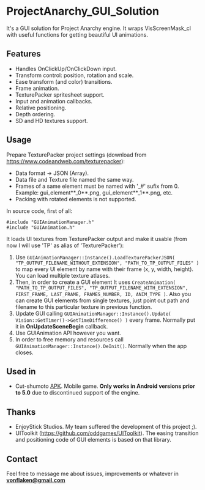 # ProjectAnarchy_GUI_Solution
It's a GUI solution for Project Anarchy engine. It wraps VisScreenMask_cl with useful functions for getting beautiful UI animations.

## Features
* Handles OnClickUp/OnClickDown input.
* Transform control: position, rotation and scale.
* Ease transform (and color) transitions.
* Frame animation.
* TexturePacker spritesheet support.
* Input and animation callbacks.
* Relative positioning.
* Depth ordering.
* SD and HD textures support.

## Usage
Prepare TexturePacker project settings (download from https://www.codeandweb.com/texturepacker):  
* Data format -> JSON (Array).
* Data file and Texture file named the same way.
* Frames of a same element must be named with '_#' sufix from 0. Example: gui_element**_0**.png, gui_element**_1**.png, etc.
* Packing with rotated elements is not supported. 

In source code, first of all:  
```
#include "GUIAnimationManager.h"
#include "GUIAnimation.h"
```
It loads UI textures from TexturePacker output and make it usable (from now I will use 'TP' as alias of 'TexturePacker'):

1.   Use ```GUIAnimationManager::Instance().LoadTexturePackerJSON( "TP_OUTPUT_FILENAME_WITHOUT_EXTENSION", "PATH_TO_TP_OUTPUT_FILES" )``` to map every UI element by name with their frame (x, y, width, height). You can load multiple texture atlases.
2.   Then, in order to create a GUI element It uses ```CreateAnimation( "PATH_TO_TP_OUTPUT_FILES", "TP_OUTPUT_FILENAME_WITH_EXTENSION", FIRST_FRAME, LAST_FRAME, FRAMES_NUMBER, ID, ANIM_TYPE )```. Also you can create GUI elements from single textures, just point out path and filename to this particular texture in previous function.
3.   Update GUI calling ```GUIAnimationManager::Instance().Update( Vision::GetTimer()->GetTimeDifference() )``` every frame. Normally put it in **OnUpdateSceneBegin** callback.
4.   Use GUIAnimation API however you want.
5.   In order to free memory and resources call ```GUIAnimationManager::Instance().DeInit()```. Normally when the app closes.

## Used in
* Cut-shumoto [APK](https://www.dropbox.com/s/i7717q45sp62mxv/CutshumotoApplication.apk?dl=0). Mobile game. **Only works in Android versions prior to 5.0** due to discontinued support of the engine.

## Thanks 
* EnjoyStick Studios. My team suffered the development of this project ;).
* UIToolkit (https://github.com/oddgames/UIToolkit). The easing transition and positioning code of GUI elements is based on that library.

## Contact
Feel free to message me about issues, improvements or whatever in **vonflaken@gmail.com**
